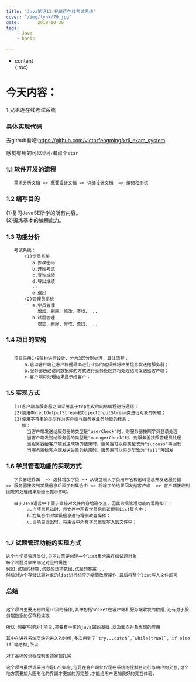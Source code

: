 ```yaml
---
title: 'Java笔记13-兄弟连在线考试系统'
cover: "/img/lynk/79.jpg"
date:       2019-10-30
tags:
	- Java
	- basis
	
---
```

  
  
* content  
{:toc}  
  
  
  
  
  
# 今天内容：  
   1.兄弟连在线考试系统  
  
### 具体实现代码  
去github看吧:https://github.com/victorfengming/xdl_exam_system  
  
感觉有用的可以给小编点个`star`  
  
### 1.1 软件开发的流程  
```  
   需求分析文档 => 概要设计文档 => 详细设计文档  => 编码和测试  
```  
  
### 1.2 编写目的  
   (1)复习JavaSE所学的所有内容。  
   (2)锻炼基本的编程能力。  
  
### 1.3 功能分析  
```  
   考试系统：  
       (1)学员系统  
          a.修改密码  
          b.开始考试  
          c.查询成绩  
          d.导出成绩  
          ...  
          e.退出  
       (2)管理员系统   
          a.学员管理  
            增加、删除、修改、查找、...  
          b.试题管理  
            增加、删除、修改、查找、...  
```  
  
### 1.4 项目的架构  
```angular2

   项目采用C/S架构进行设计，分为3层分别处理，具体流程：  
       a.启动客户端让客户根据界面进行业务的选择并将相关信息发送给服务器；  
       b.服务器通过访问数据库的方式进行业务处理并将处理结果发送给客户端；  
       c.客户端将处理结果显示给客户；  
```
  
### 1.5 实现方式  
```angular2
   (1)客户端与服务器之间采用基于tcp协议的网络编程进行通信；  
   (2)使用ObjectOutputStream和ObjectInputStream类进行对象的传输；  
   (3)使用字符串的类型作为客户端与服务器业务功能的标志；  
      如：  
        当客户端发送给服务器的类型是"userCheck"时，则服务器按照学员登录处理  
        当客户端发送给服务器的类型是"managerCheck"时，则服务器按照管理员处理  
        当服务器给客户端发送成功的结果时，服务器可以将类型改为"success"再回发  
        当服务器给客户端发送失败的结果时，服务器可以将类型改为"fail"再回发  
``` 
### 1.6 学员管理功能的实现方式  
```angular2
   学员管理界面  => 选择增加学员 => 从键盘输入学员用户名和密码信息并发送服务器  
=> 服务器接收到学员信息后添加到集合中 => 将增加的结果回发给客户端  => 客户端接收到回发的处理结果后给出提示即可。  
  
   由于Java语言中不便于直接对文件内容增删改查，因此实现管理功能的思路如下：  
        a.当项目启动时，将文件中所有学员信息读取到List集合中；  
        b.在集合中对学员信息进行增删改查操作；  
        c.当项目退出时，将集合中所有学员信息写入到文件中；  
  
```

### 1.7 试题管理功能的实现方式
```angular2
这个与学员管理类似,只不过需要创建一个list集合来存储试题对象
每个试题对象中绑定对应的属性:
例如,试题的标题,试题的选项数组,试题的答案...
然后对这个存储试题对象的list进行相应的增删改查操作,最后将整个list写入文件即可
```

### 总结
```angular2html

这个项目主要用到的是IO流的操作,其中包括Socket在客户端和服务端收发的数据,还有对于服务端数据的保存和读取

所以,想要写好这个项目,需要有一定的javaSE的基础,以及面向对象思想的应用

其中在进行系统层级的进入的时候,多次用到了`try...catch`,`while(true)`,`if else if`等结构,所以

对于基础的流程控制也要掌握扎实

这个项目虽然说采用的是C/S架构,但是在客户端仅仅是在系统的控制台进行与用户的交互,这个地方需要加入图形化的界面才更加的万完整,才能给用户更加良好的交互体验.
```
